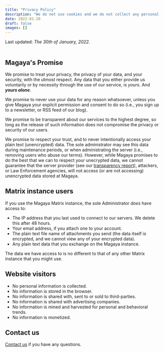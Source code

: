 ```yaml
---
title: "Privacy Policy"
description: "We do not use cookies and we do not collect any personal data."
date: 2022-01-20
draft: false
images: []
---
```


Last updated: *The 30th of January, 2022.*
<br></br>
<!-- __TLDR__: We do not use cookies and we do not collect any personal data. -->

## Magaya's Promise

We promise to treat your privacy, the privacy of your data, and your security, with the utmost respect. Any data that you either provide us voluntarily or by necessity through the use of our service, is *yours*. And ***yours alone***.

We promise to never use your data for any reason whatsoever, unless you give Magaya your explicit permission and consent to do so (i.e., you sign up to a newsletter, or RSS feed of our blog).

We promise to be transparent about our services to the highest degree, so long as the release of such information does not compromise the privacy or security of our users.

We promise to respect your trust, and to never intentionally access your plain text (unencrypted) data. The sole administrator may see this data during maintenance periods, or when administrating the server (i.e., removing users who abuse our terms). However, while Magaya promises to do the best that we can to respect your unecrypted data, we cannot guarantee that the server provider (see our [transparency report](/transparency/#the-software-and-services-that-make-magaya-tick)), attackers, or Law Enforcement agencies, will not access (or are not accessing) unencrypted data stored at Magaya.

## Matrix instance users

If you use the Magaya Matrix instance, the sole Administrator *does* have access to:

- The IP address that you last used to connect to our servers. We delete this after 48 hours.
- Your email address, if you attach one to your account.
- The plain text file name of attachments you send (the data itself is encrypted, and we cannot view any of your encrypted data).
- Any plain text data that you exchange on the Magaya instance.

The data we have access to is no different to that of any other Matrix instance that you might use.

## Website visitors

- No personal information is collected.
- No information is stored in the browser.
- No information is shared with, sent to or sold to third-parties.
- No information is shared with advertising companies.
- No information is mined and harvested for personal and behavioral trends.
- No information is monetized.

## Contact us

[Contact us](/contact/) if you have any questions.


